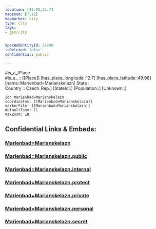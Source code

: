 ```yaml
---
location: [49.98,12.7] 
mapzoom: [7,12] 
mapmarker: city 
type: City
tags:
- geo/City


SpocWebEntityId: 32288
isDeleted: false
confidential: public

---
```

#is_a_/Place  
#is_a_ :: [[Place]] 
[has_place_longitude::12.7] 
[has_place_latitude::49.98] 
[name::Marienbad=Marianskelazn] 
State ::  
Country :: Czech_Rep.] 
[StateId::] 
[Population::] 
[Unknown::] 


```leaflet
id: Marienbad=Marianskelazn
coordinates: [[Marienbad=Marianskelazn]] 
markerFile: [[Marienbad=Marianskelazn]] 
defaultZoom: 11 
maxZoom: 18
```


## Confidential Links & Embeds: 

### [Marienbad=Marianskelazn](/_Standards/Earth/Continent/Europe/Europe~Central/Czech_Republic/regions~Czech_Republic/Karlovarský/City/Marienbad=Marianskelazn.md) 

### [Marienbad=Marianskelazn.public](/_public/Earth/Continent/Europe/Europe~Central/Czech_Republic/regions~Czech_Republic/Karlovarský/City/Marienbad=Marianskelazn.public.md) 

### [Marienbad=Marianskelazn.internal](/_internal/Earth/Continent/Europe/Europe~Central/Czech_Republic/regions~Czech_Republic/Karlovarský/City/Marienbad=Marianskelazn.internal.md) 

### [Marienbad=Marianskelazn.protect](/_protect/Earth/Continent/Europe/Europe~Central/Czech_Republic/regions~Czech_Republic/Karlovarský/City/Marienbad=Marianskelazn.protect.md) 

### [Marienbad=Marianskelazn.private](/_private/Earth/Continent/Europe/Europe~Central/Czech_Republic/regions~Czech_Republic/Karlovarský/City/Marienbad=Marianskelazn.private.md) 

### [Marienbad=Marianskelazn.personal](/_personal/Earth/Continent/Europe/Europe~Central/Czech_Republic/regions~Czech_Republic/Karlovarský/City/Marienbad=Marianskelazn.personal.md) 

### [Marienbad=Marianskelazn.secret](/_secret/Earth/Continent/Europe/Europe~Central/Czech_Republic/regions~Czech_Republic/Karlovarský/City/Marienbad=Marianskelazn.secret.md)


